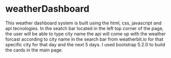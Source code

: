 # weatherDashboard

This weather dashboard system is built using the html, css, javascript and api tecnologies. In the seatch bar located in the left top corner of the page, the user will be able to type city name the api will come up with the weather forcast according to city name in the search bar from weatherbit.io for that specific city for that day and the next 5 days. I used bootstrap 5.2.0 to build the cards in the main page.
